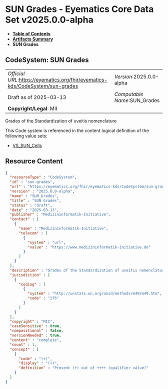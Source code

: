 # SUN Grades - Eyematics Core Data Set v2025.0.0-alpha

* [**Table of Contents**](toc.md)
* [**Artifacts Summary**](artifacts.md)
* **SUN Grades**

## CodeSystem: SUN Grades 

| | |
| :--- | :--- |
| *Official URL*:https://eyematics.org/fhir/eyematics-kds/CodeSystem/sun-grades | *Version*:2025.0.0-alpha |
| Draft as of 2025-03-13 | *Computable Name*:SUN_Grades |
| **Copyright/Legal**: MII | |

 
Grades of the Standardization of uveitis nomenclature 

 This Code system is referenced in the content logical definition of the following value sets: 

* [VS_SUN_Cells](ValueSet-SUNCells.md)



## Resource Content

```json
{
  "resourceType" : "CodeSystem",
  "id" : "sun-grades",
  "url" : "https://eyematics.org/fhir/eyematics-kds/CodeSystem/sun-grades",
  "version" : "2025.0.0-alpha",
  "name" : "SUN_Grades",
  "title" : "SUN Grades",
  "status" : "draft",
  "date" : "2025-03-13",
  "publisher" : "Medizininformatik-Initiative",
  "contact" : [
    {
      "name" : "Medizininformatik-Initiative",
      "telecom" : [
        {
          "system" : "url",
          "value" : "https://www.medizininformatik-initiative.de"
        }
      ]
    }
  ],
  "description" : "Grades of the Standardization of uveitis nomenclature",
  "jurisdiction" : [
    {
      "coding" : [
        {
          "system" : "http://unstats.un.org/unsd/methods/m49/m49.htm",
          "code" : "276"
        }
      ]
    }
  ],
  "copyright" : "MII",
  "caseSensitive" : true,
  "compositional" : false,
  "versionNeeded" : true,
  "content" : "complete",
  "count" : 1,
  "concept" : [
    {
      "code" : "(+)",
      "display" : "(+)",
      "definition" : "Present (+) out of ++++ (qualifier value)"
    }
  ]
}

```
